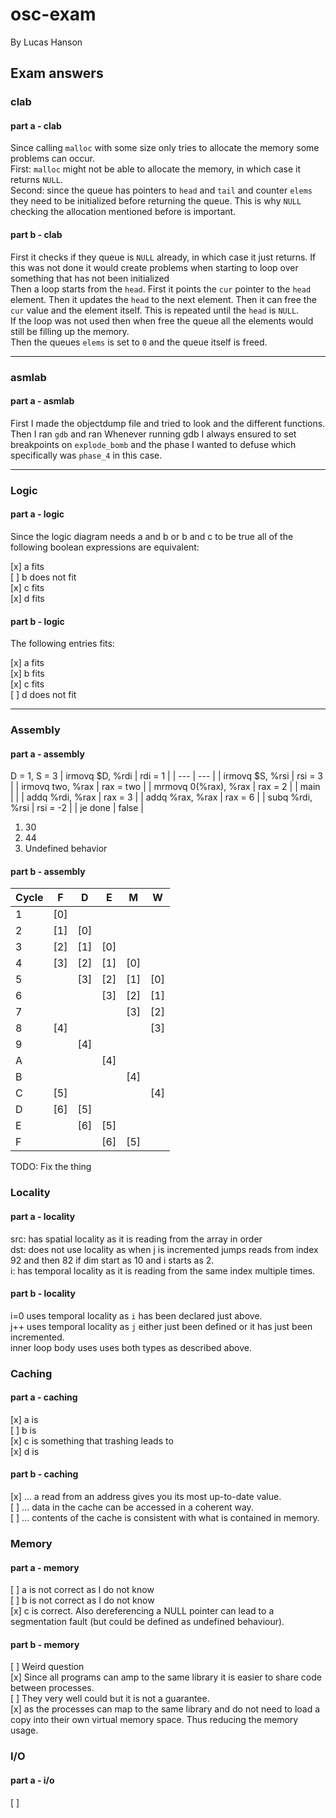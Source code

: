 # osc-exam

By Lucas Hanson

## Exam answers

### clab

#### part a - clab

Since calling `malloc` with some size only tries to allocate the memory some problems can occur.\
First: `malloc` might not be able to allocate the memory, in which case it returns `NULL`.\
Second: since the queue has pointers to `head` and `tail` and counter `elems` they need to be initialized before returning the queue. This is why `NULL` checking the allocation mentioned before is important.

#### part b - clab

First it checks if they queue is `NULL` already, in which case it just returns.
If this was not done it would create problems when starting to loop over something that has not been initialized\
Then a loop starts from the `head`.
First it points the `cur` pointer to the `head` element.
Then it updates the `head` to the next element.
Then it can free the `cur` value and the element itself.
This is repeated until the `head` is `NULL`.\
If the loop was not used then when free the queue all the elements would still be filling up the memory.\
Then the queues `elems` is set to `0` and the queue itself is freed.

---

### asmlab

#### part a - asmlab

First I made the objectdump file and tried to look and the different functions.
Then I ran `gdb` and ran 
Whenever running gdb I always ensured to set breakpoints on `explode_bomb` and the phase I wanted to defuse which specifically was `phase_4` in this case.

---

### Logic

#### part a - logic

Since the logic diagram needs a and b or b and c to be true all of the following boolean expressions are equivalent:

[x] a fits\
[ ] b does not fit\
[x] c fits\
[x] d fits

#### part b - logic

The following entries fits:

[x] a fits\
[x] b fits\
[x] c fits\
[ ] d does not fit

---

### Assembly

#### part a - assembly

D = 1, S = 3
| irmovq $D, %rdi | rdi = 1 |
| --- | --- |
| irmovq $S, %rsi | rsi = 3 |
| irmovq two, %rax | rax = two |
| mrmovq 0(%rax), %rax | rax = 2 |
| main | |
| addq %rdi, %rax | rax = 3 |
| addq %rax, %rax | rax = 6 |
| subq %rdi, %rsi | rsi = -2 |
| je done | false |

1. 30
2. 44
3. Undefined behavior

#### part b - assembly

| Cycle | F | D | E | M | W |
| --- | --- | --- | --- | --- | --- |
| 1 | [0] | | | | |
| 2 | [1] | [0] | | | |
| 3 | [2] | [1] | [0] | | |
| 4 | [3] | [2] | [1] | [0] | |
| 5 | | [3] | [2] | [1] | [0] |
| 6 | | | [3] | [2] | [1] |
| 7 | | | | [3] | [2] |
| 8 | [4] | | | | [3] |
| 9 | | [4] | | | |
| A | | | [4] | | |
| B | | | | [4] | |
| C | [5] | | | | [4] |
| D | [6] | [5] | | | |
| E | | [6] | [5] | | |
| F | | | [6] | [5] | |

TODO: Fix the thing

### Locality

#### part a - locality

src: has spatial locality as it is reading from the array in order\
dst: does not use locality as when j is incremented jumps reads from index 92 and then 82 if dim start as 10 and i starts as 2.\
i: has temporal locality as it is reading from the same index multiple times.

#### part b - locality

i=0 uses temporal locality as `i` has been declared just above.\
j++ uses temporal locality as `j` either just been defined or it has just been incremented.\
inner loop body uses uses both types as described above.

### Caching

#### part a - caching

[x] a is\
[ ] b is\
[x] c is something that trashing leads to\
[x] d is

#### part b - caching

[x] ...  a read from an address gives you its most up-to-date value.\
[ ] ...  data in the cache can be accessed in a coherent way.\
[ ] ...  contents of the cache is consistent with what is contained in memory.

### Memory

#### part a - memory

[ ] a is not correct as I do not know\
[ ] b is not correct as I do not know\
[x] c is correct. Also dereferencing a NULL pointer can lead to a segmentation fault (but could be defined as undefined behaviour).

#### part b - memory

[ ] Weird question\
[x] Since all programs can amp to the same library it is easier to share code between processes.\
[ ] They very well could but it is not a guarantee.\
[x] as the processes can map to the same library and do not need to load a copy into their own virtual memory space. Thus reducing the memory usage.

### I/O

#### part a - i/o

[ ] 
